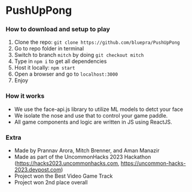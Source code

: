 # PushUpPong

### How to download and setup to play
1. Clone the repo: ```git clone https://github.com/bluepra/PushUpPong```
2. Go to repo folder in terminal
3. Switch to branch ```mitch``` by doing ```git checkout mitch```
4. Type in ```npm i``` to get all dependencies
5. Host it locally: ```npm start```
6. Open a browser and go to ```localhost:3000```
7. Enjoy

### How it works
* We use the face-api.js library to utilize ML models to detct your face
* We isolate the nose and use that to control your game paddle.
* All game components and logic are written in JS using ReactJS.

### Extra
* Made by Prannav Arora, Mitch Brenner, and Aman Manazir
* Made as part of the UncommonHacks 2023 Hackathon (https://hacks2023.uncommonhacks.com, https://uncommon-hacks-2023.devpost.com)
* Project won the Best Video Game Track
* Project won 2nd place overall








